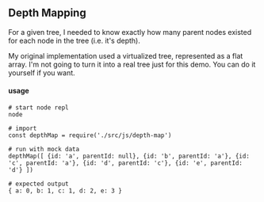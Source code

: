 
## Depth Mapping

For a given tree, I needed to know exactly how many parent nodes existed for each node in the tree (i.e. it's depth).

My original implementation used a virtualized tree, represented as a flat array. I'm not going to turn it into a real
tree just for this demo. You can do it yourself if you want.

#### usage

````
# start node repl
node

# import
const depthMap = require('./src/js/depth-map')

# run with mock data
depthMap([ {id: 'a', parentId: null}, {id: 'b', parentId: 'a'}, {id: 'c', parentId: 'a'}, {id: 'd', parentId: 'c'}, {id: 'e', parentId: 'd'} ])

# expected output
{ a: 0, b: 1, c: 1, d: 2, e: 3 }
````
